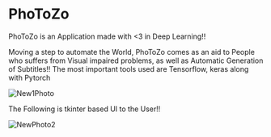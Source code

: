 # PhoToZo

PhoToZo is an Application made with <3 in Deep Learning!!


Moving a step to automate the World, PhoToZo comes as an aid to People who suffers from Visual impaired problems, as well as Automatic Generation of Subtitles!!
The most important tools used are Tensorflow, keras along with Pytorch 

![New1Photo](https://user-images.githubusercontent.com/76864645/125397457-99046380-e3cb-11eb-9719-8f088822b9ff.jpg)

The Following is tkinter based UI to the User!!

![NewPhoto2](https://user-images.githubusercontent.com/76864645/125397560-b89b8c00-e3cb-11eb-9126-e206603bfbcd.jpg)
